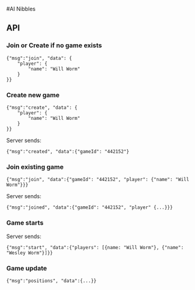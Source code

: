 #AI Nibbles

## API

### Join or Create if no game exists

    {"msg":"join", "data": {
        "player": {
            "name": "Will Worm"
        }
    }}

### Create new game

    {"msg":"create", "data": {
        "player": {
            "name": "Will Worm"
        }
    }}
    
Server sends:

    {"msg":"created", "data":{"gameId": "442152"}


### Join existing game

    {"msg":"join", "data":{"gameId": "442152", "player": {"name": "Will Worm"}}}

Server sends:

    {"msg":"joined", "data":{"gameId": "442152", "player" {...}}}

### Game starts

Server sends:

    {"msg":"start", "data":{"players": [{name: "Will Worm"}, {"name": "Wesley Worm"}]}}

### Game update

    {"msg":"positions", "data":{...}}